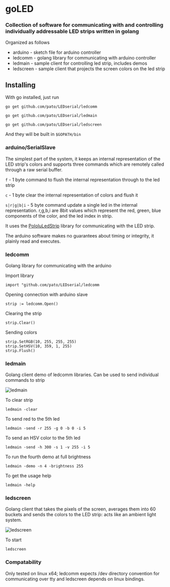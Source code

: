 # goLED
### Collection of software for communicating with and controlling individually addressable LED strips written in golang

Organized as follows

* arduino - sketch file for arduino controller
* ledcomm - golang library for communicating with arduino controller
* ledmain - sample client for controlling led strip, includes demos
* ledscreen - sample client that projects the screen colors on the led strip

## Installing

With go installed, just run

`go get github.com/pato/LEDserial/ledcomm`

`go get github.com/pato/LEDserial/ledmain`

`go get github.com/pato/LEDserial/ledscreen`

And they will be built in `$GOPATH/bin`

### arduino/SerialSlave

The simplest part of the system, it keeps an internal representation of the LED strip's colors
and supports three commands which are remotely called through a raw serial buffer.

`f` - 1 byte command to flush the internal representation through to the led strip

`c` - 1 byte clear the internal representation of colors and flush it

`s|r|g|b|i` - 5 byte command update a single led in the internal representation. r,g,b,i are 8bit values which
represent the red, green, blue components of the color, and the led index in strip.

It uses the [PololuLedStrip](https://github.com/pololu/pololu-led-strip-arduino) library for communicating with the
LED strip.

The arduino software makes no guarantees about timing or integrity, it plainly read and executes.

### ledcomm

Golang library for communicating with the arduino

Import library

    import "github.com/pato/LEDserial/ledcomm

Opening connection with arduino slave

    strip := ledcomm.Open()

Clearing the strip

    strip.Clear()

Sending colors

    strip.SetRGB(10, 255, 255, 255)
    strip.SetHSV(10, 359, 1, 255)
    strip.Flush()


### ledmain

Golang client demo of ledcomm libraries. Can be used to send individual commands to strip

![ledmain](http://plankenau.com/i/kmv3AE.gif)

To clear strip

`ledmain -clear`

To send red to the 5th led

`ledmain -send -r 255 -g 0 -b 0 -i 5`

To send an HSV color to the 5th led

`ledmain -send -h 300 -s 1 -v 255 -i 5`

To run the fourth demo at full brightness

`ledmain -demo -n 4 -brightness 255`

To get the usage help

`ledmain -help`

### ledscreen

Golang client that takes the pixels of the screen, averages them into 60 buckets and sends the colors
to the LED strip: acts like an ambient light system.

![ledscreen](http://plankenau.com/i/p1CGRY.gif)

To start

`ledscreen`

### Compatability

Only tested on linux x64; ledcomm expects /dev directory convention for communicating over tty and ledscreen
depends on linux bindings.
